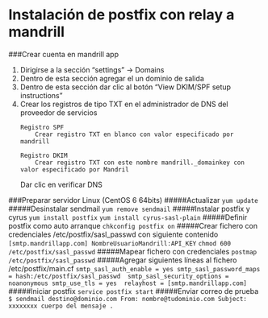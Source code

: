 Instalación de postfix con relay a mandrill 
=====

###Crear cuenta en mandrill app 

1) Dirigirse a la sección “settings” -> Domains 
2) Dentro de esta sección agregar el un dominio de salida
3) Dentro de esta sección dar clic al botón “View DKIM/SPF setup instructions”
4) Crear los registros de tipo TXT en el administrador de DNS del proveedor de servicios 
	```
	Registro SPF 
		Crear registro TXT en blanco con valor especificado por mandrill 
	```
	```
	Registro DKIM 
		Crear registro TXT con este nombre mandrill._domainkey con valor especificado por Mandril  
	```
	Dar clic en verificar DNS

###Preparar servidor Linux (CentOS 6 64bits)
	#####Actualizar
	```
		yum update
	```
	#####Desinstalar sendmail 
	```
		yum remove sendmail
	```
	#####Instalar postfix y cyrus
	```
		yum install postfix
	```
	```
		yum install cyrus-sasl-plain
	```
	#####Definir postfix como auto arranque
	```
		chkconfig postfix on
	```
	#####Crear fichero con credenciales /etc/postfix/sasl_passwd con siguiente contenido 
	```
		[smtp.mandrillapp.com] NombreUsuarioMandrill:API_KEY
	```
	```
		chmod 600 /etc/postfix/sasl_passwd
	```
	#####Mapear fichero con credenciales
	```
		postmap /etc/postfix/sasl_passwd
	```	
	#####Agregar siguientes líneas al fichero /etc/postfix/main.cf
	```
		smtp_sasl_auth_enable = yes
		smtp_sasl_password_maps = hash:/etc/postfix/sasl_passwd 
		smtp_sasl_security_options = noanonymous
		smtp_use_tls = yes 
		relayhost = [smtp.mandrillapp.com]
	```
	#####Iniciar postfix
	```
		service postfix start
	```
	#####Enviar correo de prueba
	```
		$ sendmail destino@dominio.com
		From: nombre@tudominio.com
		Subject: xxxxxxxx
		cuerpo del mensaje
		.
	```
